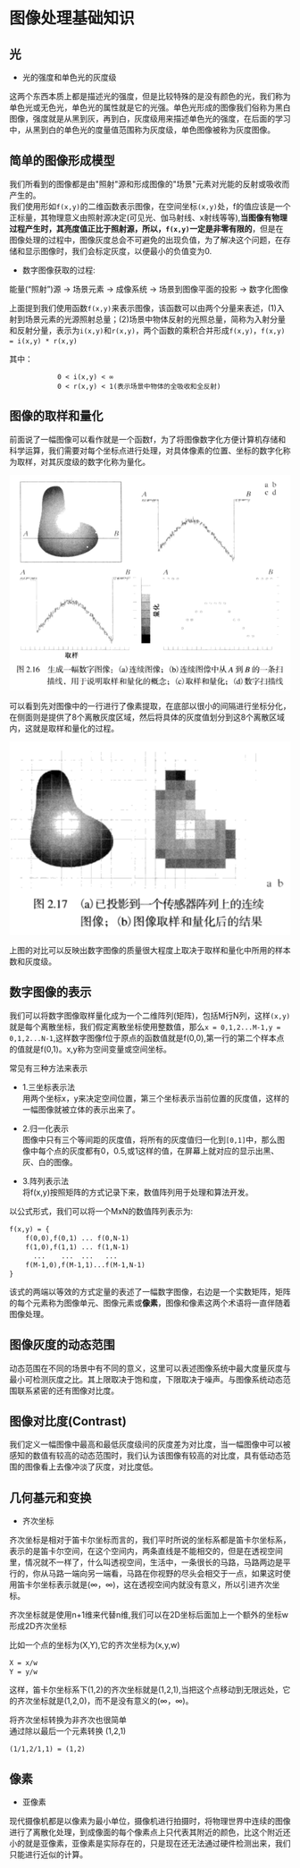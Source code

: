 # 图像处理基础知识                


## 光   

* 光的强度和单色光的灰度级    

这两个东西本质上都是描述光的强度，但是比较特殊的是没有颜色的光，我们称为单色光或无色光，单色光的属性就是它的光强。单色光形成的图像我们俗称为黑白图像，强度就是从黑到灰，再到白，灰度级用来描述单色光的强度，在后面的学习中，从黑到白的单色光的度量值范围称为灰度级，单色图像被称为灰度图像。          


## 简单的图像形成模型    

我们所看到的图像都是由"照射"源和形成图像的"场景"元素对光能的反射或吸收而产生的。      
我们使用形如`f(x,y)`的二维函数表示图像，在空间坐标`(x,y)`处，f的值应该是一个正标量，其物理意义由照射源决定(可见光、伽马射线、x射线等等),**当图像有物理过程产生时，其亮度值正比于照射源，所以，`f(x,y)`一定是非零有限的**，但是在图像处理的过程中，图像灰度总会不可避免的出现负值，为了解决这个问题，在存储和显示图像时，我们会标定灰度，以便最小的负值变为0.  

* 数字图像获取的过程:    

能量(“照射”)源  ->  场景元素  ->   成像系统   ->   场景到图像平面的投影   ->   数字化图像     

上面提到我们使用函数`f(x,y)`来表示图像，该函数可以由两个分量来表述，(1)入射到场景元素的光源照射总量；(2)场景中物体反射的光照总量，简称为入射分量和反射分量，表示为`i(x,y)`和`r(x,y)`，两个函数的乘积合并形成`f(x,y)`，`f(x,y) = i(x,y) * r(x,y)`        

其中：       
``` 
			0 < i(x,y) < ∞              
			0 < r(x,y) < 1(表示场景中物体的全吸收和全反射)            
```


## 图像的取样和量化    

前面说了一幅图像可以看作就是一个函数f，为了将图像数字化方便计算机存储和科学运算，我们需要对每个坐标点进行处理，对具体像素的位置、坐标的数字化称为取样，对其灰度级的数字化称为量化。      

![取样和量化](../image/quyanglianghua.png)       

可以看到先对图像中的一行进行了像素提取，在底部以很小的间隔进行坐标分化，在侧面则是提供了8个离散灰度区域，然后将具体的灰度值划分到这8个离散区域内，这就是取样和量化的过程。     

![取样和量化结果](../image/quyanglianghuaresult.png)       

上图的对比可以反映出数字图像的质量很大程度上取决于取样和量化中所用的样本数和灰度级。      

## 数字图像的表示     


我们可以将数字图像取样量化成为一个二维阵列(矩阵)，包括M行N列，这样`(x,y)`就是每个离散坐标，我们假定离散坐标使用整数值，那么`x = 0,1,2...M-1,y = 0,1,2...N-1`,这样数字图像f位于原点的函数值就是f(0,0),第一行的第二个样本点的值就是f(0,1)。x,y称为空间变量或空间坐标。       

常见有三种方法来表示      

* 1.三坐标表示法      
用两个坐标x，y来决定空间位置，第三个坐标表示当前位置的灰度值，这样的一幅图像就被立体的表示出来了。     

* 2.归一化表示     
图像中只有三个等间距的灰度值，将所有的灰度值归一化到`[0,1]`中，那么图像中每个点的灰度都有0，0.5,或1这样的值，在屏幕上就对应的显示出黑、灰、白的图像。      

* 3.阵列表示法    
将f(x,y)按照矩阵的方式记录下来，数值阵列用于处理和算法开发。           

以公式形式，我们可以将一个MxN的数值阵列表示为:     
```
f(x,y) = {
	f(0,0),f(0,1) ... f(0,N-1)
	f(1,0),f(1,1) ... f(1,N-1)
	  ...    ...  ...   ...
	f(M-1,0),f(M-1,1)...f(M-1,N-1)
}
```    

该式的两端以等效的方式定量的表述了一幅数字图像，右边是一个实数矩阵，矩阵的每个元素称为图像单元、图像元素或**像素**，图像和像素这两个术语将一直伴随着图像处理。      





## 图像灰度的动态范围    

动态范围在不同的场景中有不同的意义，这里可以表述图像系统中最大度量灰度与最小可检测灰度之比。其上限取决于饱和度，下限取决于噪声。与图像系统动态范围联系紧密的还有图像对比度。      


## 图像对比度(Contrast)      

我们定义一幅图像中最高和最低灰度级间的灰度差为对比度，当一幅图像中可以被感知的数值有较高的动态范围时，我们认为该图像有较高的对比度，具有低动态范围的图像看上去像冲淡了灰度，对比度低。       









## 几何基元和变换           

* 齐次坐标        

齐次坐标是相对于笛卡尔坐标而言的，我们平时所说的坐标系都是笛卡尔坐标系，表示的是笛卡尔空间，在这个空间内，两条直线是不能相交的，但是在透视空间里，情况就不一样了，什么叫透视空间，生活中，一条很长的马路，马路两边是平行的，你从马路一端向另一端看，马路在你视野的尽头会相交于一点，如果这时使用笛卡尔坐标表示就是(∞，∞)，这在透视空间内就没有意义，所以引进齐次坐标。         


齐次坐标就是使用n+1维来代替n维,我们可以在2D坐标后面加上一个额外的坐标w形成2D齐次坐标     


比如一个点的坐标为(X,Y),它的齐次坐标为(x,y,w)    


```
X = x/w  
Y = y/w
```    


这样，笛卡尔坐标系下(1,2)的齐次坐标就是(1,2,1),当把这个点移动到无限远处，它的齐次坐标就是(1,2,0)，而不是没有意义的(∞，∞)。   


将齐次坐标转换为非齐次也很简单         
通过除以最后一个元素转换
(1,2,1)
```
(1/1,2/1,1) = (1,2)
```            



## 像素        

* 亚像素           

现代摄像机都是以像素为最小单位，摄像机进行拍摄时，将物理世界中连续的图像进行了离散化处理，到成像面的每个像素点上只代表其附近的颜色，比这个附近还小的就是亚像素，亚像素是实际存在的，只是现在还无法通过硬件检测出来，我们只能进行近似的计算。        
